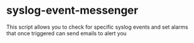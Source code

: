 # syslog-event-messenger
This script allows you to check for specific syslog events and set alarms that once triggered can send emails to alert you
